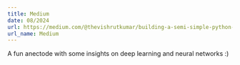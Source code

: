 ```yaml
---
title: Medium
date: 08/2024 
url: https://medium.com/@thevishrutkumar/building-a-semi-simple-python-based-gan-in-1-hour-a8ae0bc607a1
url_name: Medium
---
```


A fun anectode with some insights on deep learning and neural networks :)

